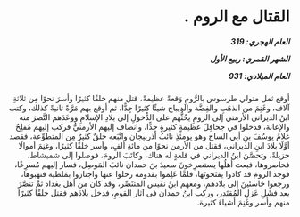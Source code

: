 <h1 dir="rtl">القتال مع الروم .</h1>

<h5 dir="rtl">العام الهجري:  319

الشهر القمري: ربيع الأول

العام الميلادي: 931</h5>

<p dir="rtl">أوقع ثمل متولي طرسوس بالرُّومِ وَقعةً عظيمةً، قتل منهم خلقًا كثيرًا وأسرَ نحوًا مِن ثلاثةِ آلاف، وغَنِمَ من الذهَبِ والفِضَّة والديباج شيئًا كثيرًا جِدًّا، ثم أوقع بهم مَرَّةً ثانيةً كذلك، وكتب ابنُ الديراني الأرمني إلى الرومِ يحُثُّهم على الدُّخولِ إلى بلادِ الإسلامِ ووعَدَهم النَّصرَ منه والإعانةَ، فدخلوا في جحافِلَ عظيمةٍ كثيرةٍ جِدًّا، وانضاف إليهم الأرمنيُّ فركب إليهم مُفلِحٌ غلامُ يوسُفَ بنِ أبي الساج وهو يومئذٍ نائبُ أذربيجان واتَّبَعه خلقٌ كثيرٌ مِن المتطوِّعة، فقصد أوَّلًا بلادَ ابنِ الديراني، فقتل من الأرمن نحوًا من مائةِ ألفٍ، وأسر خلقًا كثيرًا، وغنِمَ أموالًا جزيلةً، وتحصَّنَ ابنُ الديراني في قلعةٍ له هناك، وكاتَبَ الرومَ، فوصلوا إلى شميشاط، فحاصروها، فبعث أهلُها يستصرِخونَ سعيدَ بنَ حمدان نائبَ المَوصِل، فسار إليهم مُسرِعًا، فوجد الرومَ قد كادوا يفتَحونَها، فلمَّا عَلِموا بقدومه رحلوا عنها واجتازوا بمَلطية فنهبوها، ورجعوا خاسئينَ إلى بلادهم، ومعهم ابنُ نفيس المتنَصِّر، وقد كان من أهل بغداد ثمَّ تنصَّرَ بعد فشَلِ عَزلِ المُقتَدِر، وركب ابنُ حمدان في آثار القومِ، فدخل بلادَهم فقتل خلقًا كثيرًا منهم وأسر وغَنِمَ أشياءَ كثيرة.</p></br>
